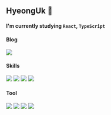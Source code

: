 ## HyeongUk 👋
#### I'm currently studying `React`, `TypeScript`

#### Blog
<a href="https://velog.io/@huunguk" target="_blank"><img src="https://img.shields.io/badge/Tech Blog-20C997?style=for-the-badg=flat-square&logo=Velog&logoColor=white"/></a>

#### Skills
<img src="https://img.shields.io/badge/Html-E34F26?style=for-the-badg=flat-square&logo=Html5&logoColor=white"/> <img src="https://img.shields.io/badge/Css-1572B6?style=for-the-badg=flat-square&logo=Css3&logoColor=white"/> <img src="https://img.shields.io/badge/Javascript-F7DF1E?style=for-the-badg=flat-square&logo=Javascript&logoColor=white"/> <img src="https://img.shields.io/badge/React-61DAFB?style=for-the-badg=flat-square&logo=React&logoColor=white"/>

#### Tool
<img src="https://img.shields.io/badge/AdobeXD-FF61F6?style=for-the-badg=flat-square&logo=AdobeXD&logoColor=white"/> <img src="https://img.shields.io/badge/Figma-F24E1E?style=for-the-badg=flat-square&logo=Figma&logoColor=white"/> <img src="https://img.shields.io/badge/Github-181717?style=for-the-badg=flat-square&logo=Github&logoColor=white"/> <img src="https://img.shields.io/badge/Git-F05032?style=for-the-badg=flat-square&logo=Git&logoColor=white"/>
  
</div>


